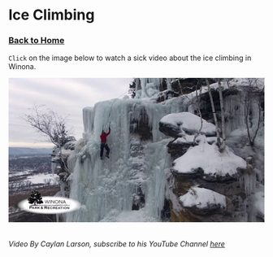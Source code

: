 # Ice Climbing
### [Back to Home](https://colehagen15.github.io/Winona/)
`Click` on the image below to watch a sick video about the ice climbing in Winona.
&nbsp;

[![Ice Climbing in Winona](https://github.com/colehagen15/Winona/blob/master/Ice%20climbing%20winona.jpg)](https://youtu.be/LRCcMPP7vLM=YOUTUBE_VIDEO_ID_HERE) 
&nbsp;

_Video By Caylan Larson, subscribe to his YouTube Channel [here](https://www.youtube.com/channel/UCXBGLyqX8ueGytzLcfU8KsQ)_
